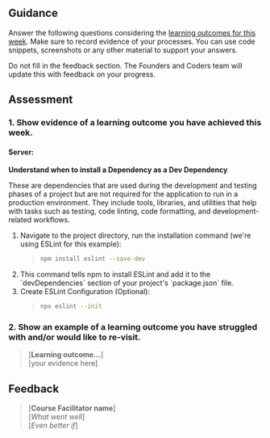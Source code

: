 ## Guidance
Answer the following questions considering the [learning outcomes for this week](https://learn.foundersandcoders.com/course/syllabus/developer/server/learning-outcomes/).
Make sure to record evidence of your processes. You can use code snippets, screenshots or any other material to support your answers.

Do not fill in the feedback section. The Founders and Coders team will update this with feedback on your progress.

## Assessment
### 1. Show evidence of a learning outcome you have achieved this week.
#### Server:
**Understand when to install a Dependency as a Dev Dependency**

These are dependencies that are used during the development and testing phases of a project but are not required for the application to run in a production environment. They include tools, libraries, and utilities that help with tasks such as testing, code linting, code formatting, and development-related workflows.

<ol>
  <li>Navigate to the project directory, run the installation command (we're using ESLint for this example):

  > ```bash
  > npm install eslint --save-dev
  > ```
  </li>
  
  <li>This command tells npm to install ESLint and add it to the `devDependencies` section of your project's `package.json` file.</li>
  
  <li>Create ESLint Configuration (Optional):

  > ```bash
  > npx eslint --init
  > ```
  </li>
</ol>


 ### 2. Show an example of a learning outcome you have struggled with and/or would like to re-visit.
> [**Learning outcome...**]  
> [your evidence here]

## Feedback
> [**Course Facilitator name**]  
> [*What went well*]  
> [*Even better if*]
